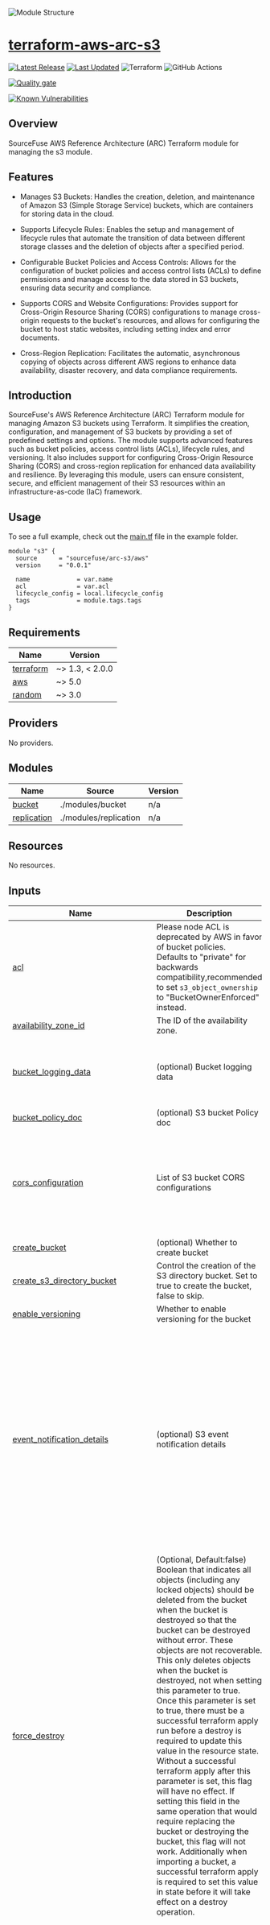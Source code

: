 ![Module Structure](./static/s3.png)

# [terraform-aws-arc-s3](https://github.com/sourcefuse/terraform-aws-arc-s3)

<a href="https://github.com/sourcefuse/terraform-aws-arc-s3/releases/latest"><img src="https://img.shields.io/github/release/sourcefuse/terraform-aws-arc-s3.svg?style=for-the-badge" alt="Latest Release"/></a> <a href="https://github.com/sourcefuse/terraform-aws-arc-s3/commits"><img src="https://img.shields.io/github/last-commit/sourcefuse/terraform-aws-arc-s3.svg?style=for-the-badge" alt="Last Updated"/></a> ![Terraform](https://img.shields.io/badge/terraform-%235835CC.svg?style=for-the-badge&logo=terraform&logoColor=white) ![GitHub Actions](https://img.shields.io/badge/github%20actions-%232671E5.svg?style=for-the-badge&logo=githubactions&logoColor=white)

[![Quality gate](https://sonarcloud.io/api/project_badges/quality_gate?project=sourcefuse_terraform-aws-arc-s3&token=3c75a1b94d1b6ab3f1b98785e484d5ede197851e)](https://sonarcloud.io/summary/new_code?id=sourcefuse_terraform-aws-arc-s3)

[![Known Vulnerabilities](https://github.com/sourcefuse/terraform-aws-arc-s3/actions/workflows/snyk.yaml/badge.svg)](https://github.com/sourcefuse/terraform-aws-arc-s3/actions/workflows/snyk.yaml)

## Overview

SourceFuse AWS Reference Architecture (ARC) Terraform module for managing the s3 module.

## Features
- Manages S3 Buckets: Handles the creation, deletion, and maintenance of Amazon S3 (Simple Storage Service) buckets, which are containers for storing data in the cloud.

- Supports Lifecycle Rules: Enables the setup and management of lifecycle rules that automate the transition of data between different storage classes and the deletion of objects after a specified period.

- Configurable Bucket Policies and Access Controls: Allows for the configuration of bucket policies and access control lists (ACLs) to define permissions and manage access to the data stored in S3 buckets, ensuring data security and compliance.

- Supports CORS and Website Configurations: Provides support for Cross-Origin Resource Sharing (CORS) configurations to manage cross-origin requests to the bucket's resources, and allows for configuring the bucket to host static websites, including setting index and error documents.

- Cross-Region Replication: Facilitates the automatic, asynchronous copying of objects across different AWS regions to enhance data availability, disaster recovery, and data compliance requirements.

## Introduction

SourceFuse's AWS Reference Architecture (ARC) Terraform module for managing Amazon S3 buckets using Terraform. It simplifies the creation, configuration, and management of S3 buckets by providing a set of predefined settings and options. The module supports advanced features such as bucket policies, access control lists (ACLs), lifecycle rules, and versioning. It also includes support for configuring Cross-Origin Resource Sharing (CORS) and cross-region replication for enhanced data availability and resilience. By leveraging this module, users can ensure consistent, secure, and efficient management of their S3 resources within an infrastructure-as-code (IaC) framework.

## Usage

To see a full example, check out the [main.tf](./example/main.tf) file in the example folder.  

```hcl
module "s3" {
  source      = "sourcefuse/arc-s3/aws"
  version     = "0.0.1"

  name             = var.name
  acl              = var.acl
  lifecycle_config = local.lifecycle_config
  tags             = module.tags.tags
}

```

<!-- BEGINNING OF PRE-COMMIT-TERRAFORM DOCS HOOK -->
## Requirements

| Name | Version |
|------|---------|
| <a name="requirement_terraform"></a> [terraform](#requirement\_terraform) | ~> 1.3, < 2.0.0 |
| <a name="requirement_aws"></a> [aws](#requirement\_aws) | ~> 5.0 |
| <a name="requirement_random"></a> [random](#requirement\_random) | ~> 3.0 |

## Providers

No providers.

## Modules

| Name | Source | Version |
|------|--------|---------|
| <a name="module_bucket"></a> [bucket](#module\_bucket) | ./modules/bucket | n/a |
| <a name="module_replication"></a> [replication](#module\_replication) | ./modules/replication | n/a |

## Resources

No resources.

## Inputs

| Name | Description | Type | Default | Required |
|------|-------------|------|---------|:--------:|
| <a name="input_acl"></a> [acl](#input\_acl) | Please node ACL is deprecated by AWS in favor of bucket policies.<br>Defaults to "private" for backwards compatibility,recommended to set `s3_object_ownership` to "BucketOwnerEnforced" instead. | `string` | `"private"` | no |
| <a name="input_availability_zone_id"></a> [availability\_zone\_id](#input\_availability\_zone\_id) | The ID of the availability zone. | `string` | `""` | no |
| <a name="input_bucket_logging_data"></a> [bucket\_logging\_data](#input\_bucket\_logging\_data) | (optional) Bucket logging data | <pre>object({<br>    enable        = optional(bool, false)<br>    target_bucket = optional(string, null)<br>    target_prefix = optional(string, null)<br>  })</pre> | <pre>{<br>  "enable": false,<br>  "target_bucket": null,<br>  "target_prefix": null<br>}</pre> | no |
| <a name="input_bucket_policy_doc"></a> [bucket\_policy\_doc](#input\_bucket\_policy\_doc) | (optional) S3 bucket Policy doc | `string` | `null` | no |
| <a name="input_cors_configuration"></a> [cors\_configuration](#input\_cors\_configuration) | List of S3 bucket CORS configurations | <pre>list(object({<br>    id              = optional(string)<br>    allowed_headers = optional(list(string))<br>    allowed_methods = optional(list(string))<br>    allowed_origins = optional(list(string))<br>    expose_headers  = optional(list(string))<br>    max_age_seconds = optional(number)<br>  }))</pre> | `[]` | no |
| <a name="input_create_bucket"></a> [create\_bucket](#input\_create\_bucket) | (optional) Whether to create bucket | `bool` | `true` | no |
| <a name="input_create_s3_directory_bucket"></a> [create\_s3\_directory\_bucket](#input\_create\_s3\_directory\_bucket) | Control the creation of the S3 directory bucket. Set to true to create the bucket, false to skip. | `bool` | `false` | no |
| <a name="input_enable_versioning"></a> [enable\_versioning](#input\_enable\_versioning) | Whether to enable versioning for the bucket | `bool` | `true` | no |
| <a name="input_event_notification_details"></a> [event\_notification\_details](#input\_event\_notification\_details) | (optional) S3 event notification details | <pre>object({<br>    enabled = bool<br>    lambda_list = optional(list(object({<br>      lambda_function_arn = string<br>      events              = optional(list(string), ["s3:ObjectCreated:*"])<br>      filter_prefix       = string<br>      filter_suffix       = string<br>    })), [])<br><br>    queue_list = optional(list(object({<br>      queue_arn = string<br>      events    = optional(list(string), ["s3:ObjectCreated:*"])<br>    })), [])<br><br>    topic_list = optional(list(object({<br>      topic_arn = string<br>      events    = optional(list(string), ["s3:ObjectCreated:*"])<br>    })), [])<br><br>  })</pre> | <pre>{<br>  "enabled": false<br>}</pre> | no |
| <a name="input_force_destroy"></a> [force\_destroy](#input\_force\_destroy) | (Optional, Default:false) Boolean that indicates all objects (including any locked objects) should be deleted from the bucket when the bucket is destroyed so that the bucket can be destroyed without error. These objects are not recoverable. This only deletes objects when the bucket is destroyed, not when setting this parameter to true. Once this parameter is set to true, there must be a successful terraform apply run before a destroy is required to update this value in the resource state. Without a successful terraform apply after this parameter is set, this flag will have no effect. If setting this field in the same operation that would require replacing the bucket or destroying the bucket, this flag will not work. Additionally when importing a bucket, a successful terraform apply is required to set this value in state before it will take effect on a destroy operation. | `bool` | `false` | no |
| <a name="input_lifecycle_config"></a> [lifecycle\_config](#input\_lifecycle\_config) | (optional) S3 Lifecycle configuration | <pre>object({<br>    enabled = bool<br><br>    expected_bucket_owner = optional(string, null)<br><br>    rules = list(object({<br>      id = string<br><br>      expiration = optional(object({<br>        date                         = optional(string, null)<br>        days                         = optional(string, null)<br>        expired_object_delete_marker = optional(bool, false)<br>      }), null)<br>      transition = optional(object({<br>        date          = string<br>        days          = number<br>        storage_class = string<br>      }), null)<br>      noncurrent_version_expiration = optional(object({<br>        newer_noncurrent_versions = number<br>        noncurrent_days           = number<br>      }), null)<br>      noncurrent_version_transition = optional(object({<br>        newer_noncurrent_versions = number<br>        noncurrent_days           = number<br>        storage_class             = string<br>      }), null)<br><br>      filter = optional(object({<br>        object_size_greater_than = string<br>        object_size_less_than    = string<br>        prefix                   = string<br>        tags                     = map(string)<br>      }), null)<br><br><br>    }))<br><br>  })</pre> | <pre>{<br>  "enabled": false,<br>  "rules": []<br>}</pre> | no |
| <a name="input_name"></a> [name](#input\_name) | Bucket name. If provided, the bucket will be created with this name instead of generating the name from the context | `string` | n/a | yes |
| <a name="input_object_lock_config"></a> [object\_lock\_config](#input\_object\_lock\_config) | (optional) Object Lock configuration | <pre>object({<br>    mode = optional(string, "COMPLIANCE")<br>    days = optional(number, 30)<br>  })</pre> | <pre>{<br>  "days": 30,<br>  "mode": "COMPLIANCE"<br>}</pre> | no |
| <a name="input_object_lock_enabled"></a> [object\_lock\_enabled](#input\_object\_lock\_enabled) | (Optional, Forces new resource) Indicates whether this bucket has an Object Lock configuration enabled. Valid values are true or false. This argument is not supported in all regions or partitions. | `string` | `false` | no |
| <a name="input_object_ownership"></a> [object\_ownership](#input\_object\_ownership) | (Optional) Object ownership. Valid values: BucketOwnerPreferred, ObjectWriter or BucketOwnerEnforced<br> BucketOwnerPreferred - Objects uploaded to the bucket change ownership to the bucket owner if the objects are uploaded with the bucket-owner-full-control canned ACL.<br> ObjectWriter - Uploading account will own the object if the object is uploaded with the bucket-owner-full-control canned ACL.<br> BucketOwnerEnforced - Bucket owner automatically owns and has full control over every object in the bucket. ACLs no longer affect permissions to data in the S3 bucket. | `string` | `"BucketOwnerPreferred"` | no |
| <a name="input_public_access_config"></a> [public\_access\_config](#input\_public\_access\_config) | (Optional)<br>block\_public\_acls - Whether Amazon S3 should block public ACLs for this bucket. Defaults to false. Enabling this setting does not affect existing policies or ACLs. When set to true causes the following behavior:<br>  PUT Bucket acl and PUT Object acl calls will fail if the specified ACL allows public access.<br>  PUT Object calls will fail if the request includes an object ACL.<br>block\_public\_policy - Whether Amazon S3 should block public bucket policies for this bucket. Defaults to false. Enabling this setting does not affect the existing bucket policy.<br>  When set to true causes Amazon S3 to:<br>  Reject calls to PUT Bucket policy if the specified bucket policy allows public access.<br>ignore\_public\_acls - Whether Amazon S3 should block public bucket policies for this bucket. Defaults to false. Enabling this setting does not affect the existing bucket policy.<br>  When set to true causes Amazon S3 to:<br>  Reject calls to PUT Bucket policy if the specified bucket policy allows public access.<br>restrict\_public\_buckets - Whether Amazon S3 should block public bucket policies for this bucket. Defaults to false. Enabling this setting does not affect the existing bucket policy.<br>  When set to true causes Amazon S3 to:<br>  Reject calls to PUT Bucket policy if the specified bucket policy allows public access. | <pre>object({<br>    block_public_acls       = optional(bool, true)<br>    block_public_policy     = optional(bool, true)<br>    ignore_public_acls      = optional(bool, true)<br>    restrict_public_buckets = optional(bool, true)<br>  })</pre> | <pre>{<br>  "block_public_acls": true,<br>  "block_public_policy": true,<br>  "ignore_public_acls": true,<br>  "restrict_public_buckets": true<br>}</pre> | no |
| <a name="input_replication_config"></a> [replication\_config](#input\_replication\_config) | Replication configuration for S3 bucket | <pre>object({<br>    enable    = bool<br>    role_name = optional(string, null) // if null , it will create new role<br><br>    rules = list(object({<br>      id = optional(string, null) // if null "${var.source_bucket_name}-rule-index"<br>      filter = optional(list(object({<br>        prefix = optional(string, null)<br>        tags   = optional(map(string), {})<br>      })), [])<br><br>      delete_marker_replication = optional(string, "Enabled")<br><br>      source_selection_criteria = optional(object({<br>        replica_modifications = optional(object({<br>          status = optional(string, "Enabled")<br>        }))<br>        kms_key_id = optional(string, null)<br>        sse_kms_encrypted_objects = optional(object({<br>          status = optional(string, "Enabled")<br>        }))<br>      }))<br><br><br>      destinations = list(object({<br>        bucket        = string<br>        storage_class = optional(string, "STANDARD")<br>        encryption_configuration = optional(object({<br>          replica_kms_key_id = optional(string, null)<br>        }))<br>      }))<br>    }))<br><br>  })</pre> | <pre>{<br>  "enable": false,<br>  "role_name": null,<br>  "rules": []<br>}</pre> | no |
| <a name="input_server_side_encryption_config_data"></a> [server\_side\_encryption\_config\_data](#input\_server\_side\_encryption\_config\_data) | (optional) S3 encryption details | <pre>object({<br>    bucket_key_enabled = optional(bool, true)<br>    sse_algorithm      = optional(string, "AES256")<br>    kms_master_key_id  = optional(string, null)<br>  })</pre> | <pre>{<br>  "bucket_key_enabled": true,<br>  "kms_master_key_id": null,<br>  "sse_algorithm": "AES256"<br>}</pre> | no |
| <a name="input_tags"></a> [tags](#input\_tags) | Tags to assign the resources. | `map(string)` | `{}` | no |
| <a name="input_transfer_acceleration_enabled"></a> [transfer\_acceleration\_enabled](#input\_transfer\_acceleration\_enabled) | (optional) Whether to enable Trasfer accelaration | `bool` | `false` | no |

## Outputs

| Name | Description |
|------|-------------|
| <a name="output_bucket_arn"></a> [bucket\_arn](#output\_bucket\_arn) | Bucket ARN |
| <a name="output_bucket_id"></a> [bucket\_id](#output\_bucket\_id) | Bucket ID or Name |
| <a name="output_destination_buckets"></a> [destination\_buckets](#output\_destination\_buckets) | n/a |
| <a name="output_role_arn"></a> [role\_arn](#output\_role\_arn) | Role used to S3 replication |
<!-- END OF PRE-COMMIT-TERRAFORM DOCS HOOK -->

## Development

### Prerequisites

- [terraform](https://learn.hashicorp.com/terraform/getting-started/install#installing-terraform)
- [terraform-docs](https://github.com/segmentio/terraform-docs)
- [pre-commit](https://pre-commit.com/#install)
- [golang](https://golang.org/doc/install#install)
- [golint](https://github.com/golang/lint#installation)

### Configurations

- Configure pre-commit hooks
  ```sh
  pre-commit install
  ```

### Versioning

while Contributing or doing git commit please specify the breaking change in your commit message whether its major,minor or patch

For Example

```sh
git commit -m "your commit message #major"
```
By specifying this , it will bump the version and if you don't specify this in your commit message then by default it will consider patch and will bump that accordingly

### Tests
- Tests are available in `test` directory
- Configure the dependencies
  ```sh
  cd test/
  go mod init github.com/sourcefuse/terraform-aws-refarch-<module_name>
  go get github.com/gruntwork-io/terratest/modules/terraform
  ```
- Now execute the test  
  ```sh
  go test -timeout  30m
  ```

## Authors

This project is authored by:
- SourceFuse ARC Team
